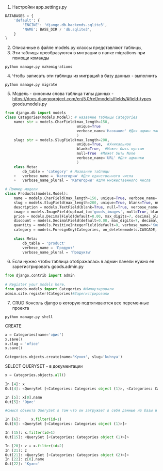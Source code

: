 1. Настройки
app.settings.py
```python
DATABASES = {  
    'default': {  
        'ENGINE': 'django.db.backends.sqlite3',  
        'NAME': BASE_DIR / 'db.sqlite3',  
    }  
}
```
2. Описанные в файле models.py классы представляют таблицы,
3.  Эти таблицы преобразуются в миграции в папке migrations при помощи команды
```shell
python manage.py makemigrations
```
4.  Чтобы записать эти таблицы из миграций в базу данных - выполнить
```
python manage.py migrate
```
5. Модель - синоним слова таблица
типы данных - https://docs.djangoproject.com/en/5.0/ref/models/fields/#field-types
goods.models.py
```python
from django.db import models    
class Categories(models.Model): # название таблицы Categories
	name: str = models.CharField(max_length=150,  
	                             unique=True  
	                             verbose_name='Название' #Для админ панели
	                             )  
	slug: str = models.SlugField(max_length=200,  
	                             unique=True,  #Уникальное
	                             blank=True,  #Может быть пустым
	                             null=True  #Может быть None
	                             verbose_name='URL' #Для админки
	                             )
	class Meta:  
	    db_table = 'category' # Название таблицы
	+   verbose_name = 'Категорию' #Для единственного числа
	+	verbose_name_plural = 'Категории' #для множественного числа

# Пример модели
class Products(models.Model):  
    name = models.CharField(max_length=150, unique=True, verbose_name='Название', )  
    slug = models.SlugField(max_length=200, unique=True, blank=True, null=True, verbose_name='URL')  
    description = models.TextField(blank=True, null=True, verbose_name='Описание')  
    image = models.ImageField(upload_to='goods_images', null=True, blank=True, verbose_name='Картинка')  
    price = models.DecimalField(default=0.00, max_digits=7, decimal_places=2, verbose_name='Цена')  
    discount = models.DecimalField(default=0.00, max_digits=7, decimal_places=2, verbose_name='Скидка в процентах')  
    quantity = models.PositiveIntegerField(default=0, verbose_name='Количество')  
    category = models.ForeignKey(Categories, on_delete=models.CASCADE, verbose_name='Категория')  
  
    class Meta:  
        db_table = 'product'  
        verbose_name = 'Продукт'  
        verbose_name_plural = 'Продукты'
```

6. Если нужно чтобы таблица отображалась в админ панели нужно ее зарегистрировать
goods.admin.py  
```python
from django.contrib import admin  
   
# Register your models here.  
from goods.models import Categories #Импортировали
admin.site.register(Categories)#Зарегистрировали 
```

7. CRUD
Консоль django в которую подтягиваются все переменные проекта
```shqll
python manage.py shell
```

CREATE
```python
x = Categories(name='офис')
x.save() 
x.slug = 'ofice'
x.save()

Categories.objects.create(name='Кухня', slug='kuhnya')

```

SELECT
QUERYSET - в документации    
```python
x = Categories.objects.all()
 
In [4]: x
Out[4]: <QuerySet [<Categories: Categories object (1)>, <Categories: Categories object (2)>]>

In [5]: x[0].name
Out[5]: 'Офис'

#Смысл обьекта QuerySet в том что он загружает в себя данные из базы и можно потом использовать их повторно

In [6]:     x.filter(id=1)
Out[6]: <QuerySet [<Categories: Categories object (1)>]>

In [15]: x.filter(id=1)
Out[15]: <QuerySet [<Categories: Categories object (1)>]>

In [20]: z = x.filter(id=2)
In [21]: z
Out[21]: <QuerySet [<Categories: Categories object (2)>]>
In [22]: z[0].name
Out[22]: 'Кухня'





```